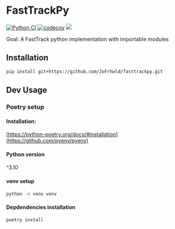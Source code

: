 # FastTrackPy
[![Python CI](https://github.com/JoFrhwld/fasttrackpy/actions/workflows/test-and-run.yml/badge.svg)](https://github.com/JoFrhwld/fasttrackpy/actions/workflows/test-and-run.yml) [![codecov](https://codecov.io/gh/FastTrackiverse/fasttrackpy/graph/badge.svg?token=GOAWY4B5C8)](https://codecov.io/gh/FastTrackiverse/fasttrackpy) <a href="https://codeclimate.com/github/JoFrhwld/fasttrackpy/maintainability"><img src="https://api.codeclimate.com/v1/badges/6725fded174b21a3c59f/maintainability" /></a>

Goal: A FastTrack python implementation with importable modules

## Installation

```bash
pip install git+https://github.com/JoFrhwld/fasttrackpy.git
```

## Dev Usage
### Poetry setup

#### Installation: 

[https://python-poetry.org/docs/#installation](https://github.com/pyenv/pyenv)

#### Python version

^3.10

#### venv setup

```bash
python -m venv venv
```

#### Depdendencies installation

```bash
poetry install
```
